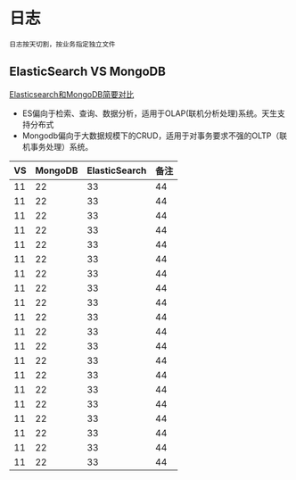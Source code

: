 # 日志

```tip
日志按天切割，按业务指定独立文件
```

## ElasticSearch VS MongoDB
[Elasticsearch和MongoDB简要对比](https://www.cnblogs.com/wangzhen3798/p/10032898.html)

* ES偏向于检索、查询、数据分析，适用于OLAP(联机分析处理)系统。天生支持分布式
* Mongodb偏向于大数据规模下的CRUD，适用于对事务要求不强的OLTP（联机事务处理）系统。

| VS | MongoDB | ElasticSearch | 备注 |
| ---- | ---- |---- |---- |
| 11 | 22 | 33 | 44 |
| 11 | 22 | 33 | 44 |
| 11 | 22 | 33 | 44 |
| 11 | 22 | 33 | 44 |
| 11 | 22 | 33 | 44 |
| 11 | 22 | 33 | 44 |
| 11 | 22 | 33 | 44 |
| 11 | 22 | 33 | 44 |
| 11 | 22 | 33 | 44 |
| 11 | 22 | 33 | 44 |
| 11 | 22 | 33 | 44 |
| 11 | 22 | 33 | 44 |
| 11 | 22 | 33 | 44 |
| 11 | 22 | 33 | 44 |
| 11 | 22 | 33 | 44 |
| 11 | 22 | 33 | 44 |
| 11 | 22 | 33 | 44 |
| 11 | 22 | 33 | 44 |
| 11 | 22 | 33 | 44 |
| 11 | 22 | 33 | 44 |